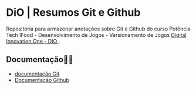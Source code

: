 # DiO | Resumos Git e Github

Repositória para armazenar anotações sobre Git e Github do curso Potência Tech IFood - Desenvolvimento de Jogos - Versionamento de Jogos [Digital Innovation One - DIO ](https://www.dio.me/bootcamp).

## Documentação👩‍💻
- [documentação Git](https://git-scm.com/docs/git/pt_BR)
- [Documentação Github](https://docs.github.com/pt)
